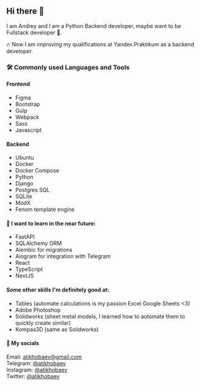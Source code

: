 ## Hi there 👋

I am Andrey and I am a Python Backend developer, maybe want to be Fullstack developer 🤔.

🔥 Now I am improving my qualifications at Yandex.Praktikum as a backend developer.

### 🛠️ Commonly used Languages and Tools

#### Frontend
- Figma
- Bootstrap
- Gulp
- Webpack
- Sass
- Javascript

#### Backend
- Ubuntu
- Docker
- Docker Compose
- Python
- Django
- Postgres SQL
- SQLite
- ModX
- Fenom template engine

#### 🏹 I want to learn in the near future:
- FastAPI
- SQLAlchemy ORM
- Alembic for migrations
- Aiogram for integration with Telegram
- React
- TypeScript
- NextJS

#### Some other skills I'm definitely good at:
- Tables (automate calculations is my passion Excel Google Sheets <3)
- Adobe Photoshop
- Solidworks (sheet metal models, I learned how to automate them to quickly create similar)
- Kompas3D (same as Solidworks)

#### 🤝 My socials

Email: <a href="mailto:atikhobaev@gmail.com">atikhobaev@gmail.com</a> <br>
Telegram: <a href="https://t.me/atikhobaev" target="_blank">@atikhobaev</a> <br>
Instagram: <a href="https://www.instagram.com/atikhobaev/" target="_blank">@atikhobaev</a> <br>
Twitter: <a href="https://twitter.com/atikhobaev" target="_blank">@atikhobaev</a> <br>
<!-- <a href="https://www.linkedin.com/" target="_blank">atikhobaev</a> <br> -->

<!--
**atikhobaev/atikhobaev** is a ✨ _special_ ✨ repository because its `README.md` (this file) appears on your GitHub profile.

Here are some ideas to get you started:

- 🔭 I’m currently working on ...
- 🌱 I’m currently learning ...
- 👯 I’m looking to collaborate on ...
- 🤔 I’m looking for help with ...
- 💬 Ask me about ...
- 📫 How to reach me: ...
- 😄 Pronouns: ...
- ⚡ Fun fact: ...
-->
